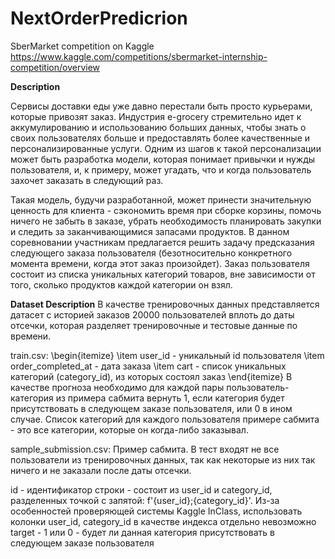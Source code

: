 # NextOrderPredicrion
SberMarket competition on Kaggle
https://www.kaggle.com/competitions/sbermarket-internship-competition/overview

**Description**

Сервисы доставки еды уже давно перестали быть просто курьерами, которые привозят заказ. Индустрия e-grocery стремительно идет к аккумулированию и использованию больших данных, чтобы знать о своих пользователях больше и предоставлять более качественные и персонализированные услуги. Одним из шагов к такой персонализации может быть разработка модели, которая понимает привычки и нужды пользователя, и, к примеру, может угадать, что и когда пользователь захочет заказать в следующий раз.

Такая модель, будучи разработанной, может принести значительную ценность для клиента - сэкономить время при сборке корзины, помочь ничего не забыть в заказе, убрать необходимость планировать закупки и следить за заканчивающимися запасами продуктов.
В данном соревновании участникам предлагается решить задачу предсказания следующего заказа пользователя (безотносительно конкретного момента времени, когда этот заказ произойдет). Заказ пользователя состоит из списка уникальных категорий товаров, вне зависимости от того, сколько продуктов каждой категории он взял.


**Dataset Description**
В качестве тренировочных данных представляется датасет с историей заказов 20000 пользователей вплоть до даты отсечки, которая разделяет тренировочные и тестовые данные по времени.

train.csv:
\begin{itemize}
\item user_id - уникальный id пользователя
\item order_completed_at - дата заказа
\item cart - список уникальных категорий (category_id), из которых состоял заказ
\end{itemize}
В качестве прогноза необходимо для каждой пары пользователь-категория из примера сабмита вернуть 1, если категория будет присутствовать в следующем заказе пользователя, или 0 в ином случае. Список категорий для каждого пользователя примере сабмита - это все категории, которые он когда-либо заказывал.

sample_submission.csv:
Пример сабмита. В тест входят не все пользователи из тренировочных данных, так как некоторые из них так ничего и не заказали после даты отсечки.

id - идентификатор строки - состоит из user_id и category_id, разделенных точкой с запятой: f'{user_id};{category_id}'. Из-за особенностей проверяющей системы Kaggle InClass, использовать колонки user_id, category_id в качестве индекса отдельно невозможно
target - 1 или 0 - будет ли данная категория присутствовать в следующем заказе пользователя
